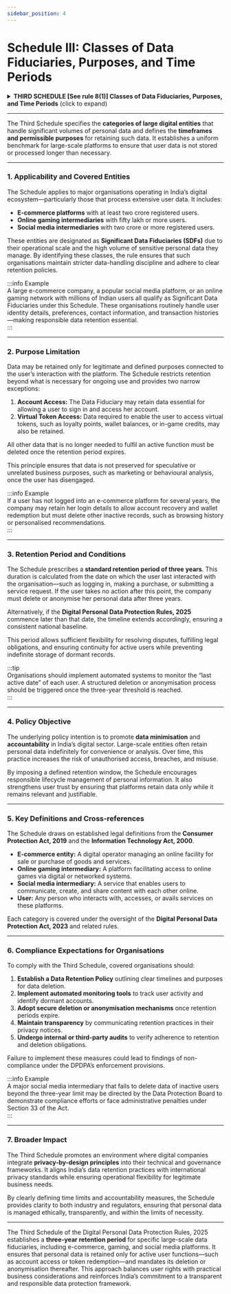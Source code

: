 ```yaml
---
sidebar_position: 4
---
```


# Schedule III: Classes of Data Fiduciaries, Purposes, and Time Periods

<details>  
  <summary><strong>THIRD SCHEDULE [See rule 8(1)] Classes of Data Fiduciaries, Purposes, and Time Periods</strong> (click to expand)</summary>  

| S. No. | Class of Data Fiduciaries | Purposes | Time Period |
|:--:|:--|:--|:--|
| **1.** | Data Fiduciary who is an e-commerce entity having not less than two crore registered users in India | For all purposes, except for the following: (a) Enabling the Data Principal to access her user account; and (b) Enabling the Data Principal to access any virtual token that is issued by or on behalf of the Data Fiduciary, is stored on the digital facility or platform of such Data Fiduciary, and may be used to get money, goods or services. | Three years from the date on which the Data Principal last approached the Data Fiduciary for the performance of the specified purpose or exercise of her rights, or the commencement of the Digital Personal Data Protection Rules, 2025, whichever is latest. |
| **2.** | Data Fiduciary who is an online gaming intermediary having not less than fifty lakh registered users in India | For all purposes, except for the following: (a) Enabling the Data Principal to access her user account; and (b) Enabling the Data Principal to access any virtual token that is issued by or on behalf of the Data Fiduciary, is stored on the digital facility or platform of such Data Fiduciary, and may be used to get money, goods or services. | Three years from the date on which the Data Principal last approached the Data Fiduciary for the performance of the specified purpose or exercise of her rights, or the commencement of the Digital Personal Data Protection Rules, 2025, whichever is latest. |
| **3.** | Data Fiduciary who is a social media intermediary having not less than two crore registered users in India | For all purposes, except for the following: (a) Enabling the Data Principal to access her user account; and (b) Enabling the Data Principal to access any virtual token that is issued by or on behalf of the Data Fiduciary, is stored on the digital facility or platform of such Data Fiduciary, and may be used to get money, goods or services. | Three years from the date on which the Data Principal last approached the Data Fiduciary for the performance of the specified purpose or exercise of her rights, or the commencement of the Digital Personal Data Protection Rules, 2025, whichever is latest. |

**Note:** In this Schedule,—  
(a) “e-commerce entity” means any person who owns, operates or manages a digital facility or platform for e-commerce as defined in the Consumer Protection Act, 2019 (35 of 2019), but does not include a seller offering her goods or services for sale on a marketplace e-commerce entity as defined in the said Act;  
(b) “online gaming intermediary” means any intermediary who enables the users of its computer resource to access one or more online games;  
(c) “social media intermediary” means an intermediary as defined in the Information Technology Act, 2000 (21 of 2000) who primarily or solely enables online interaction between two or more users and allows them to create, upload, share, disseminate, modify or access information using her services; and  
(d) “user”, in relation to—  
 (i) an e-commerce entity, means any person who accesses or avails any computer resource of an e-commerce entity; and  
 (ii) an online gaming intermediary or a social media intermediary, means any person who accesses or avails of any computer resource of an intermediary for the purpose of hosting, publishing, sharing, transacting, viewing, displaying, downloading or uploading information.  

</details>  

--- 

The Third Schedule specifies the **categories of large digital entities** that handle significant volumes of personal data and defines the **timeframes and permissible purposes** for retaining such data. It establishes a uniform benchmark for large-scale platforms to ensure that user data is not stored or processed longer than necessary.  

---

### 1. Applicability and Covered Entities  

The Schedule applies to major organisations operating in India’s digital ecosystem—particularly those that process extensive user data. It includes:  
- **E-commerce platforms** with at least two crore registered users.  
- **Online gaming intermediaries** with fifty lakh or more users.  
- **Social media intermediaries** with two crore or more registered users.  

These entities are designated as **Significant Data Fiduciaries (SDFs)** due to their operational scale and the high volume of sensitive personal data they manage. By identifying these classes, the rule ensures that such organisations maintain stricter data-handling discipline and adhere to clear retention policies.

:::info Example  
A large e-commerce company, a popular social media platform, or an online gaming network with millions of Indian users all qualify as Significant Data Fiduciaries under this Schedule. These organisations routinely handle user identity details, preferences, contact information, and transaction histories—making responsible data retention essential.  
:::

---

### 2. Purpose Limitation  

Data may be retained only for legitimate and defined purposes connected to the user’s interaction with the platform. The Schedule restricts retention beyond what is necessary for ongoing use and provides two narrow exceptions:  

1. **Account Access:** The Data Fiduciary may retain data essential for allowing a user to sign in and access her account.  
2. **Virtual Token Access:** Data required to enable the user to access virtual tokens, such as loyalty points, wallet balances, or in-game credits, may also be retained.  

All other data that is no longer needed to fulfil an active function must be deleted once the retention period expires. 

This principle ensures that data is not preserved for speculative or unrelated business purposes, such as marketing or behavioural analysis, once the user has disengaged.  

:::info Example  
If a user has not logged into an e-commerce platform for several years, the company may retain her login details to allow account recovery and wallet redemption but must delete other inactive records, such as browsing history or personalised recommendations.  
:::

---

### 3. Retention Period and Conditions  

The Schedule prescribes a **standard retention period of three years**. This duration is calculated from the date on which the user last interacted with the organisation—such as logging in, making a purchase, or submitting a service request. If the user takes no action after this point, the company must delete or anonymise her personal data after three years.  

Alternatively, if the **Digital Personal Data Protection Rules, 2025** commence later than that date, the timeline extends accordingly, ensuring a consistent national baseline.  

This period allows sufficient flexibility for resolving disputes, fulfilling legal obligations, and ensuring continuity for active users while preventing indefinite storage of dormant records.  

:::tip  
Organisations should implement automated systems to monitor the “last active date” of each user. A structured deletion or anonymisation process should be triggered once the three-year threshold is reached.  
:::

---

### 4. Policy Objective  

The underlying policy intention is to promote **data minimisation** and **accountability** in India’s digital sector. Large-scale entities often retain personal data indefinitely for convenience or analysis. Over time, this practice increases the risk of unauthorised access, breaches, and misuse.  

By imposing a defined retention window, the Schedule encourages responsible lifecycle management of personal information. It also strengthens user trust by ensuring that platforms retain data only while it remains relevant and justifiable.  

---

### 5. Key Definitions and Cross-references  

The Schedule draws on established legal definitions from the **Consumer Protection Act, 2019** and the **Information Technology Act, 2000**.  

- **E-commerce entity:** A digital operator managing an online facility for sale or purchase of goods and services.  
- **Online gaming intermediary:** A platform facilitating access to online games via digital or networked systems.  
- **Social media intermediary:** A service that enables users to communicate, create, and share content with each other online.  
- **User:** Any person who interacts with, accesses, or avails services on these platforms.  

Each category is covered under the oversight of the **Digital Personal Data Protection Act, 2023** and related rules.  

---

### 6. Compliance Expectations for Organisations  

To comply with the Third Schedule, covered organisations should:  

1. **Establish a Data Retention Policy** outlining clear timelines and purposes for data deletion.  
2. **Implement automated monitoring tools** to track user activity and identify dormant accounts.  
3. **Adopt secure deletion or anonymisation mechanisms** once retention periods expire.  
4. **Maintain transparency** by communicating retention practices in their privacy notices.  
5. **Undergo internal or third-party audits** to verify adherence to retention and deletion obligations.  

Failure to implement these measures could lead to findings of non-compliance under the DPDPA’s enforcement provisions.  

:::info Example  
A major social media intermediary that fails to delete data of inactive users beyond the three-year limit may be directed by the Data Protection Board to demonstrate compliance efforts or face administrative penalties under Section 33 of the Act.  
:::

---

### 7. Broader Impact  

The Third Schedule promotes an environment where digital companies integrate **privacy-by-design principles** into their technical and governance frameworks. It aligns India’s data retention practices with international privacy standards while ensuring operational flexibility for legitimate business needs.  

By clearly defining time limits and accountability measures, the Schedule provides clarity to both industry and regulators, ensuring that personal data is managed ethically, transparently, and within the limits of necessity.  

---

The Third Schedule of the Digital Personal Data Protection Rules, 2025 establishes a **three-year retention period** for specific large-scale data fiduciaries, including e-commerce, gaming, and social media platforms. It ensures that personal data is retained only for active user functions—such as account access or token redemption—and mandates its deletion or anonymisation thereafter. This approach balances user rights with practical business considerations and reinforces India’s commitment to a transparent and responsible data protection framework.  